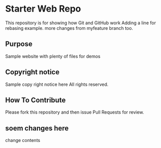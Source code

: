 # Starter Web Repo

This repository is for showing how Git and GitHub work
Adding a line for rebasing example.
more changes from myfeature branch too.

## Purpose

Sample website with plenty of files for demos

## Copyright notice
Sample copy right notice here
All rights reserved.

## How To Contribute
Please fork this repository and then issue Pull Requests for review.

## soem changes here
change contents
